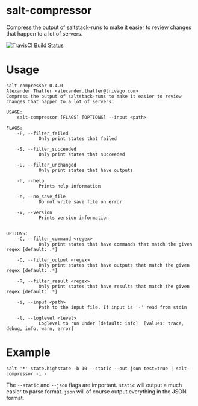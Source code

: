 # salt-compressor
Compress the output of saltstack-runs to make it easier to review changes that happen to a lot of servers.

[![TravisCI Build Status](https://travis-ci.org/AlexanderThaller/salt-compressor.svg?branch=master)](https://travis-ci.org/AlexanderThaller/salt-compressor)

# Usage
```
salt-compressor 0.4.0
Alexander Thaller <alexander.thaller@trivago.com>
Compress the output of saltstack-runs to make it easier to review changes that happen to a lot of servers.

USAGE:
    salt-compressor [FLAGS] [OPTIONS] --input <path>

FLAGS:
    -F, --filter_failed
            Only print states that failed

    -S, --filter_succeeded
            Only print states that succeeded

    -U, --filter_unchanged
            Only print states that have outputs

    -h, --help
            Prints help information

    -n, --no_save_file
            Do not write save file on error

    -V, --version
            Prints version information


OPTIONS:
    -C, --filter_command <regex>
            Only print states that have commands that match the given regex [default: .*]

    -O, --filter_output <regex>
            Only print states that have outputs that match the given regex [default: .*]

    -R, --filter_result <regex>
            Only print states that have results that match the given regex [default: .*]

    -i, --input <path>
            Path to the input file. If input is '-' read from stdin

    -l, --loglevel <level>
            Loglevel to run under [default: info]  [values: trace, debug, info, warn, error]
```

# Example
```
salt '*' state.highstate -b 10 --static --out json test=true | salt-compressor -i -
```

The `--static` and `--json` flags are important. `static` will output a much
easier to parse format. `json` will of course output everything in the JSON
format.
